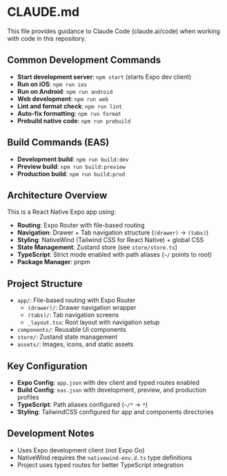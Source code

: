 # CLAUDE.md

This file provides guidance to Claude Code (claude.ai/code) when working with code in this repository.

## Common Development Commands

- **Start development server**: `npm start` (starts Expo dev client)
- **Run on iOS**: `npm run ios`
- **Run on Android**: `npm run android`
- **Web development**: `npm run web`
- **Lint and format check**: `npm run lint`
- **Auto-fix formatting**: `npm run format`
- **Prebuild native code**: `npm run prebuild`

## Build Commands (EAS)

- **Development build**: `npm run build:dev`
- **Preview build**: `npm run build:preview`
- **Production build**: `npm run build:prod`

## Architecture Overview

This is a React Native Expo app using:

- **Routing**: Expo Router with file-based routing
- **Navigation**: Drawer + Tab navigation structure (`(drawer)` -> `(tabs)`)
- **Styling**: NativeWind (Tailwind CSS for React Native) + global CSS
- **State Management**: Zustand store (see `store/store.ts`)
- **TypeScript**: Strict mode enabled with path aliases (`~/` points to root)
- **Package Manager**: pnpm

## Project Structure

- `app/`: File-based routing with Expo Router
  - `(drawer)/`: Drawer navigation wrapper
  - `(tabs)/`: Tab navigation screens
  - `_layout.tsx`: Root layout with navigation setup
- `components/`: Reusable UI components
- `store/`: Zustand state management
- `assets/`: Images, icons, and static assets

## Key Configuration

- **Expo Config**: `app.json` with dev client and typed routes enabled
- **Build Config**: `eas.json` with development, preview, and production profiles
- **TypeScript**: Path aliases configured (`~/*` -> `*`)
- **Styling**: TailwindCSS configured for app and components directories

## Development Notes

- Uses Expo development client (not Expo Go)
- NativeWind requires the `nativewind-env.d.ts` type definitions
- Project uses typed routes for better TypeScript integration